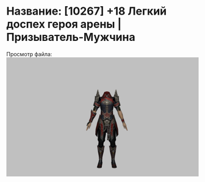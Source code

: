 # Название: [10267] +18 Легкий доспех героя арены | Призыватель-Мужчина

Просмотр файла:
![p080031.png](p080031.png)